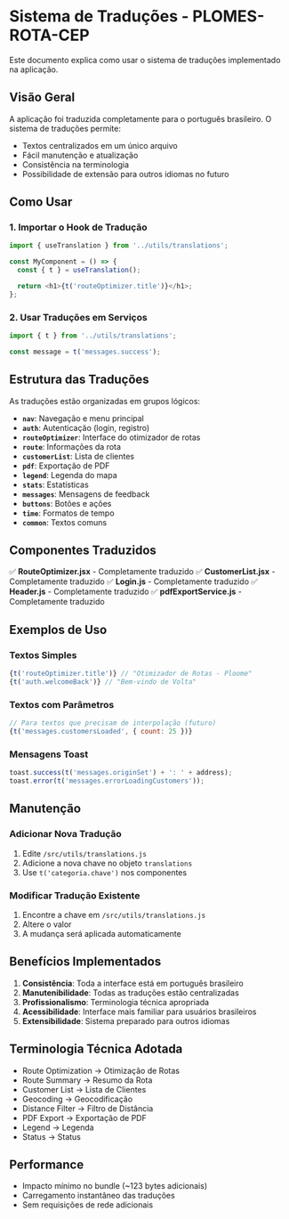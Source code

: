 # Sistema de Traduções - PLOMES-ROTA-CEP

Este documento explica como usar o sistema de traduções implementado na aplicação.

## Visão Geral

A aplicação foi traduzida completamente para o português brasileiro. O sistema de traduções permite:

- Textos centralizados em um único arquivo
- Fácil manutenção e atualização
- Consistência na terminologia
- Possibilidade de extensão para outros idiomas no futuro

## Como Usar

### 1. Importar o Hook de Tradução

```javascript
import { useTranslation } from '../utils/translations';

const MyComponent = () => {
  const { t } = useTranslation();

  return <h1>{t('routeOptimizer.title')}</h1>;
};
```

### 2. Usar Traduções em Serviços

```javascript
import { t } from '../utils/translations';

const message = t('messages.success');
```

## Estrutura das Traduções

As traduções estão organizadas em grupos lógicos:

- **`nav`**: Navegação e menu principal
- **`auth`**: Autenticação (login, registro)
- **`routeOptimizer`**: Interface do otimizador de rotas
- **`route`**: Informações da rota
- **`customerList`**: Lista de clientes
- **`pdf`**: Exportação de PDF
- **`legend`**: Legenda do mapa
- **`stats`**: Estatísticas
- **`messages`**: Mensagens de feedback
- **`buttons`**: Botões e ações
- **`time`**: Formatos de tempo
- **`common`**: Textos comuns

## Componentes Traduzidos

✅ **RouteOptimizer.jsx** - Completamente traduzido
✅ **CustomerList.jsx** - Completamente traduzido
✅ **Login.js** - Completamente traduzido
✅ **Header.js** - Completamente traduzido
✅ **pdfExportService.js** - Completamente traduzido

## Exemplos de Uso

### Textos Simples
```javascript
{t('routeOptimizer.title')} // "Otimizador de Rotas - Ploome"
{t('auth.welcomeBack')} // "Bem-vindo de Volta"
```

### Textos com Parâmetros
```javascript
// Para textos que precisam de interpolação (futuro)
{t('messages.customersLoaded', { count: 25 })}
```

### Mensagens Toast
```javascript
toast.success(t('messages.originSet') + ': ' + address);
toast.error(t('messages.errorLoadingCustomers'));
```

## Manutenção

### Adicionar Nova Tradução

1. Edite `/src/utils/translations.js`
2. Adicione a nova chave no objeto `translations`
3. Use `t('categoria.chave')` nos componentes

### Modificar Tradução Existente

1. Encontre a chave em `/src/utils/translations.js`
2. Altere o valor
3. A mudança será aplicada automaticamente

## Benefícios Implementados

1. **Consistência**: Toda a interface está em português brasileiro
2. **Manutenibilidade**: Todas as traduções estão centralizadas
3. **Profissionalismo**: Terminologia técnica apropriada
4. **Acessibilidade**: Interface mais familiar para usuários brasileiros
5. **Extensibilidade**: Sistema preparado para outros idiomas

## Terminologia Técnica Adotada

- Route Optimization → Otimização de Rotas
- Route Summary → Resumo da Rota
- Customer List → Lista de Clientes
- Geocoding → Geocodificação
- Distance Filter → Filtro de Distância
- PDF Export → Exportação de PDF
- Legend → Legenda
- Status → Status

## Performance

- Impacto mínimo no bundle (~123 bytes adicionais)
- Carregamento instantâneo das traduções
- Sem requisições de rede adicionais